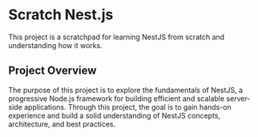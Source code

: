 # Scratch Nest.js

This project is a scratchpad for learning NestJS from scratch and understanding how it works.

## Project Overview

The purpose of this project is to explore the fundamentals of NestJS, a progressive Node.js framework for building efficient and scalable server-side applications. Through this project, the goal is to gain hands-on experience and build a solid understanding of NestJS concepts, architecture, and best practices.
